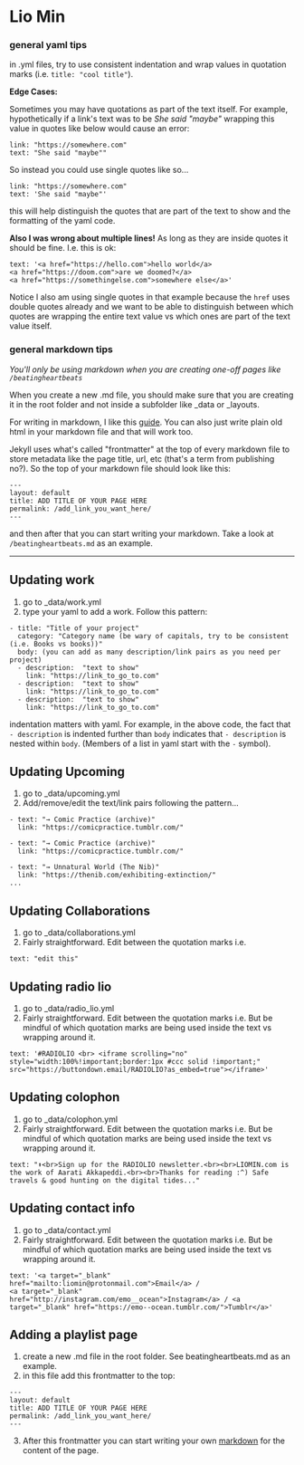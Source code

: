 # Lio Min

### general yaml tips
in .yml files, try to use consistent indentation and wrap values in quotation marks (i.e. `title: "cool title"`). 

**Edge Cases:**

Sometimes you may have quotations as part of the text itself. For example, hypothetically if a link's text was to be _She said "maybe"_ wrapping this value in quotes like below would cause an error:

```
link: "https://somewhere.com"
text: "She said "maybe""
```

So instead you could use single quotes like so...

```
link: "https://somewhere.com"
text: 'She said "maybe"'
```
this will help distinguish the quotes that are part of the text to show and the formatting of the yaml code.

**Also I was wrong about multiple lines!** As long as they are inside quotes it should be fine. I.e. this is ok:

```
text: '<a href="https://hello.com">hello world</a>
<a href="https://doom.com">are we doomed?</a>
<a href="https://somethingelse.com">somewhere else</a>'
```
Notice I also am using single quotes in that example because the `href` uses double quotes already and we want to be able to distinguish between which quotes are wrapping the entire text value vs which ones are part of the text value itself.

### general markdown tips

_You'll only be using markdown when you are creating one-off pages like `/beatingheartbeats`_

When you create a new .md file, you should make sure that you are creating it in the root folder and not inside a subfolder like _data or _layouts. 

For writing in markdown, I like this [guide]("https://www.markdownguide.org/cheat-sheet/").
You can also just write plain old html in your markdown file and that will work too. 

Jekyll uses what's called "frontmatter" at the top of every markdown file to store metadata like the page title, url, etc (that's a term from publishing no?). So the top of your markdown file should look like this:
```
---
layout: default
title: ADD TITLE OF YOUR PAGE HERE
permalink: /add_link_you_want_here/
---
```

and then after that you can start writing your markdown. Take a look at `/beatingheartbeats.md` as an example. 



----------------------------------------------------------------------
## Updating work

1. go to _data/work.yml
2. type your yaml to add a work. Follow this pattern:

```
- title: "Title of your project"
  category: "Category name (be wary of capitals, try to be consistent (i.e. Books vs books))"
  body: (you can add as many description/link pairs as you need per project)
  - description:  "text to show" 
    link: "https://link_to_go_to.com"
  - description:  "text to show" 
    link: "https://link_to_go_to.com"
  - description:  "text to show" 
    link: "https://link_to_go_to.com"

```
indentation matters with yaml. For example, in the above code, the fact that `- description` is indented further than `body` indicates that `- description` is nested within `body`. (Members of a list in yaml start with the `-` symbol).

## Updating Upcoming

1. go to _data/upcoming.yml
2. Add/remove/edit the text/link pairs following the pattern...
```
- text: "→ Comic Practice (archive)"
  link: "https://comicpractice.tumblr.com/"

- text: "→ Comic Practice (archive)"
  link: "https://comicpractice.tumblr.com/"
  
- text: "→ Unnatural World (The Nib)"
  link: "https://thenib.com/exhibiting-extinction/"
...
```

## Updating Collaborations

1. go to _data/collaborations.yml
2. Fairly straightforward. Edit between the quotation marks i.e.
```
text: "edit this"
```

## Updating radio lio

1. go to _data/radio_lio.yml
2. Fairly straightforward. Edit between the quotation marks i.e. But be mindful of which quotation marks are being used inside the text vs wrapping around it.

```
text: '#RADIOLIO <br> <iframe scrolling="no" style="width:100%!important;border:1px #ccc solid !important;" src="https://buttondown.email/RADIOLIO?as_embed=true"></iframe>'
```

## Updating colophon

1. go to _data/colophon.yml
2. Fairly straightforward. Edit between the quotation marks i.e. But be mindful of which quotation marks are being used inside the text vs wrapping around it.

```
text: "⬆️<br>Sign up for the RADIOLIO newsletter.<br><br>LIOMIN.com is the work of Aarati Akkapeddi.<br><br>Thanks for reading :^) Safe travels & good hunting on the digital tides..."
```

## Updating contact info

1. go to _data/contact.yml
2. Fairly straightforward. Edit between the quotation marks i.e. But be mindful of which quotation marks are being used inside the text vs wrapping around it.

```
text: '<a target="_blank" href="mailto:liomin@protonmail.com">Email</a> / 
<a target="_blank" href="http://instagram.com/emo__ocean">Instagram</a> / <a target="_blank" href="https://emo--ocean.tumblr.com/">Tumblr</a>'
```

## Adding a playlist page

1. create a new .md file in the root folder. See beatingheartbeats.md as an example.
2. in this file add this frontmatter to the top:
```
---
layout: default
title: ADD TITLE OF YOUR PAGE HERE
permalink: /add_link_you_want_here/
---
```
3. After this frontmatter you can start writing your own [markdown]("https://www.markdownguide.org/cheat-sheet/") for the content of the page.


